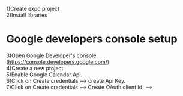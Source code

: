 1)Create expo project <br/>
2)Install libraries <br/>

# Google developers console setup


3)Open Google Developer's console (https://console.developers.google.com/) <br/>
4)Create a new project <br/>
5)Enable Google Calendar Api. <br/>
6)Click on Create credentials --> create Api Key.   <br/>
7)Click on Create credentials --> Create OAuth client Id. -->
